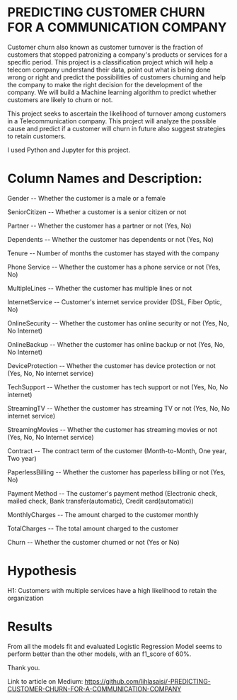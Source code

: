 # PREDICTING CUSTOMER CHURN FOR A COMMUNICATION COMPANY

Customer churn also known as customer turnover is the fraction of customers that stopped patronizing a company's products or services for a specific period. This project is a classification project which will help a telecom company understand their data, point out what is being done wrong or right and predict the possibilities of customers churning and help the company to make the right decision for the development of the company. We will build a Machine learning algorithm to predict whether customers are likely to churn or not.

This project seeks to ascertain the likelihood of turnover among customers in a Telecommunication company. This project will analyze the possible cause and predict if a customer will churn in future also suggest strategies to retain customers.

I used Python and Jupyter for this project.

# Column Names and Description:
Gender -- Whether the customer is a male or a female

SeniorCitizen -- Whether a customer is a senior citizen or not

Partner -- Whether the customer has a partner or not (Yes, No)

Dependents -- Whether the customer has dependents or not (Yes, No)

Tenure -- Number of months the customer has stayed with the company

Phone Service -- Whether the customer has a phone service or not (Yes, No)

MultipleLines -- Whether the customer has multiple lines or not

InternetService -- Customer's internet service provider (DSL, Fiber Optic, No)

OnlineSecurity -- Whether the customer has online security or not (Yes, No, No Internet)

OnlineBackup -- Whether the customer has online backup or not (Yes, No, No Internet)

DeviceProtection -- Whether the customer has device protection or not (Yes, No, No internet service)

TechSupport -- Whether the customer has tech support or not (Yes, No, No internet)

StreamingTV -- Whether the customer has streaming TV or not (Yes, No, No internet service)

StreamingMovies -- Whether the customer has streaming movies or not (Yes, No, No Internet service)

Contract -- The contract term of the customer (Month-to-Month, One year, Two year)

PaperlessBilling -- Whether the customer has paperless billing or not (Yes, No)

Payment Method -- The customer's payment method (Electronic check, mailed check, Bank transfer(automatic), Credit card(automatic))

MonthlyCharges -- The amount charged to the customer monthly

TotalCharges -- The total amount charged to the customer

Churn -- Whether the customer churned or not (Yes or No)


# Hypothesis
H1: Customers with multiple services have a high likelihood to retain the organization



# Results

From all the models fit and evaluated Logistic Regression Model seems to perform better than the other models, with an f1_score of 60%.

Thank you.


Link to article on Medium: https://github.com/lihlasaisi/-PREDICTING-CUSTOMER-CHURN-FOR-A-COMMUNICATION-COMPANY